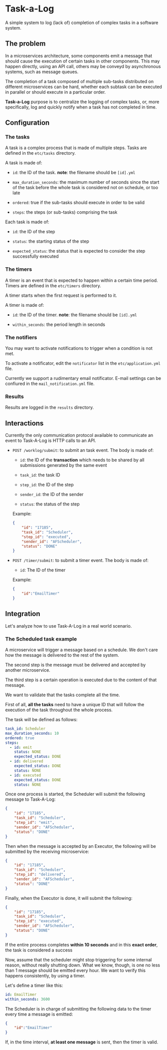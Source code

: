 # Task-a-Log

A simple system to log (lack of) completion of complex tasks in a software system.

## The problem

In a microservices architecture, some components emit a message that should cause the execution of certain tasks in
other components. This may happen directly, using an API call, others may be conveyd by asynchronous systems, such as
message queues.

The completion of a task composed of multiple sub-tasks distributed on different microservices can be hard, whether
each subtask can be executed in parallel or should execute in a particular order.

**Task-a-Log** purpose is to centralize the logging of complex tasks, or, more specifically, log and quickly notify
when a task has not completed in time.

## Configuration

### The tasks

A task is a complex process that is made of multiple steps.
Tasks are defined in the `etc/tasks` directory.

A task is made of:

* `id`: the ID of the task. **note**: the filename should be `[id].yml`

* `max_duration_seconds`: the maximum number of seconds since the start of the task before the whole task is considered
not on schedule, or too late

* `ordered`:  true if the sub-tasks should execute in order to be valid

* `steps`: the steps (or sub-tasks) comprising the task

Each task is made of:

* `id`: the ID of the step

* `status`: the starting status of the step

* `expected_status`: the status that is expected to consider the step successfully executed


### The timers

A timer is an event that is expected to happen within a certain time period.
Timers are defined in the `etc/timers` directory.

A timer starts when the first request is performed to it. 

A timer is made of:

* `id`: the ID of the timer. **note**: the filename should be `[id].yml`

* `within_seconds`: the period length in seconds

### The notifiers

You may want to activate notifications to trigger when a condition is not met.

To activate a notificator, edit the `notificator` list in the `etc/application.yml` file.

Currently we support a rudimentary email notificator. E-mail settings can be confiured in the `mail_notification.yml`
file.
 
 
### Results

Results are logged in the `results` directory.

## Interactions

Currently the only communication protocol available to communicate an event to Task-A-Log is HTTP calls to an API.

* `POST /worklog/submit`: to submit an task event. The body is made of:
    
    * `id`: the ID of the **transaction** which needs to be shared by all submissions generated by the same event
    
    * `task_id`: the task ID
    
    * `step_id`: the ID of the step
    
    * `sender_id`: the ID of the sender
    
    * `status`: the status of the step
    
    Example:
    
    ```json
    {
    	"id": "17185",
    	"task_id": "Scheduler",
    	"step_id": "executed",
    	"sender_id": "AFScheduler",
    	"status": "DONE"
    }
    ```
* `POST /timer/submit`: to submit a timer event. The body is made of:
    
    * `id`: The ID of the timer
    
    Example:
    
    ```json
    {
    	"id":"EmailTimer"
    }
    ```

## Integration

Let's analyze how to use Task-A-Log in a real world scenario.

### The Scheduled task example 

A microservice will trigger a message based on a schedule. We don't care how the message is delivered to the rest of the
system.

The second step is the message must be delivered and accepted by another microservice.

The third step is a certain operation is executed due to the content of that message.

We want to validate that the tasks complete all the time.

First of all, **all the tasks** need to have a unique ID that will follow the execution of the task throughout the whole
process.

The task will be defined as follows:

```yaml
task_id: Scheduler
max_duration_seconds: 10
ordered: true
steps:
  - id: emit
    status: NONE
    expected_status: DONE
  - id: delivered
    expected_status: DONE
    status: NONE
  - id: executed
    expected_status: DONE
    status: NONE
```

Once one process is started, the Scheduler will submit the following message to Task-A-Log:

```json
{
	"id": "17185",
	"task_id": "Scheduler",
	"step_id": "emit",
	"sender_id": "AFScheduler",
	"status": "DONE"
}
```

Then when the message is accepted by an Executor, the following will be submitted by the receiving microservice:

```json
{
	"id": "17185",
	"task_id": "Scheduler",
	"step_id": "delivered",
	"sender_id": "AFScheduler",
	"status": "DONE"
}
```

Finally, when the Executor is done, it will submit the following:
```json
{
	"id": "17185",
	"task_id": "Scheduler",
	"step_id": "executed",
	"sender_id": "AFScheduler",
	"status": "DONE"
}
```

If the entire process completes **within 10 seconds** and in this **exact order**, the task is considered a success


Now, assume that the scheduler might stop triggering for some internal reason, without really shutting down. What we
know, though, is one no less than 1 message should be emitted every hour. We want to verify this happens consistently,
by using a timer.

Let's define a timer like this:

```yaml
id: EmailTimer
within_seconds: 3600
```

The Scheduler is in charge of submitting the following data to the timer every time a message is emitted:

```json
{
	"id":"EmailTimer"
}
```

If, in the time interval, **at least one message** is sent, then the timer is valid.
